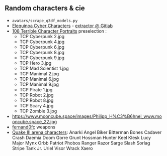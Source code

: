 
## Random characters & cie
* `avatars/scrape_q3df_models.py`
* [Elequinoa Cyber Characters](https://elequinoa.com/Cyber-game/game-file-cyber.html) - [extractor @ Gitlab](https://gitlab.com/Lucas-C/elequinoa-cyber-characters/)
* [108 Terrible Character Portraits](https://www.drivethrurpg.com/product/91360/108-Terrible-Character-Portraits) preselection :
    + TCP Cyberpunk 2.jpg
    + TCP Cyberpunk 4.jpg
    + TCP Cyberpunk 6.jpg
    + TCP Cyberpunk 8.jpg
    + TCP Cyberpunk 9.jpg
    + TCP Hero 3.jpg
    + TCP Mad Scientist 1.jpg
    + TCP Manimal 2.jpg
    + TCP Manimal 6.jpg
    + TCP Manimal 9.jpg
    + TCP Pirate 1.jpg
    + TCP Robot 2.jpg
    + TCP Robot 8.jpg
    + TCP Scary 4.jpg
    + TCP Zombie 3.jpg
* https://www.mooncube.space/images/Philipp_H%C3%B6hnel_www.mooncube.space_22.jpg
* [fernand0fc](https://www.deviantart.com/fernand0fc/) weapons
* [Quake III arena characters](https://quake.fandom.com/wiki/Category:Quake_III_Arena_characters):
  Anarki Angel Biker Bitterman Bones Cadaver Crash Daemia Doom Gorre Grunt Hossman Hunter Keel Klesk Lucy Major Mynx Orbb Patriot Phobos Ranger Razor Sarge Slash Sorlag Stripe Tank Jr. Uriel Visor Wrack Xaero

